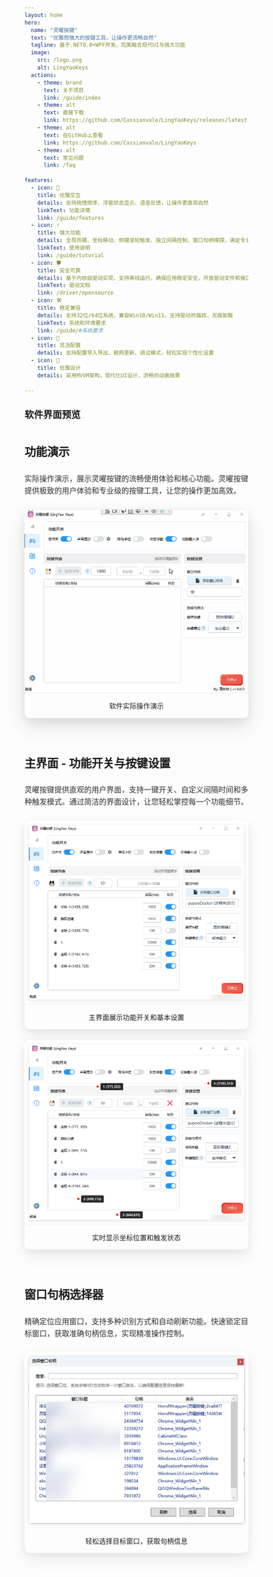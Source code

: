 ```yaml
---
layout: home
hero:
  name: "灵曜按键"
  text: "优雅而强大的按键工具，让操作更流畅自然"
  tagline: 基于.NET8.0+WPF开发，完美融合现代UI与强大功能
  image:
    src: /logo.png
    alt: LingYaoKeys
  actions:
    - theme: brand
      text: 关于项目
      link: /guide/index
    - theme: alt
      text: 直接下载
      link: https://github.com/Cassianvale/LingYaoKeys/releases/latest
    - theme: alt
      text: 在GitHub上查看
      link: https://github.com/Cassianvale/LingYaoKeys
    - theme: alt
      text: 常见问题
      link: /faq

features:
  - icon: 🎯
    title: 优雅交互
    details: 支持拖拽排序、浮窗状态显示、语音反馈，让操作更直观自然
    linkText: 功能详情
    link: /guide/features
  - icon: ⚡
    title: 强大功能
    details: 全局热键、坐标移动、侧键滚轮触发、独立间隔控制、窗口句柄嗅探，满足专业需求
    linkText: 使用说明
    link: /guide/tutorial
  - icon: 🛡
    title: 安全可靠
    details: 基于内核级驱动实现，支持离线运行，确保应用稳定安全，开放驱动文件和接口文档，方便开发者了进行二次开发
    linkText: 驱动文档
    link: /driver/opensource
  - icon: 🛠️
    title: 稳定兼容
    details: 支持32位/64位系统，兼容Win10/Win11，支持驱动热插拔，无痕卸载
    linkText: 系统和环境要求
    link: /guide/#系统要求
  - icon: 🔄
    title: 灵活配置
    details: 支持配置导入导出、联网更新、调试模式，轻松实现个性化设置
  - icon: 🎨
    title: 优雅设计
    details: 采用MVVM架构，现代化UI设计，流畅的动画效果

---
```


<h2 class="main-title">软件界面预览</h2>

<!-- 新增GIF动画展示部分 -->
<div class="preview-section">
  <h3>功能演示</h3>
  <p>实际操作演示，展示灵曜按键的流畅使用体验和核心功能。灵曜按键提供极致的用户体验和专业级的按键工具，让您的操作更加高效。</p>
  <div class="preview-image-wrapper wide gif-container">
    <img src="/images/screenshots.gif" alt="灵曜按键操作演示" class="preview-image gif-image">
    <div class="image-caption">软件实际操作演示</div>
  </div>
</div>

<div class="preview-container">
  <div class="preview-section">
    <h3>主界面 - 功能开关与按键设置</h3>
    <p>灵曜按键提供直观的用户界面，支持一键开关、自定义间隔时间和多种触发模式。通过简洁的界面设计，让您轻松掌控每一个功能细节。</p>
    <div class="preview-images">
      <div class="preview-image-wrapper">
        <img src="/images/main-interface.png" alt="灵曜按键主界面" class="preview-image">
        <div class="image-caption">主界面展示功能开关和基本设置</div>
      </div>
      <div class="preview-image-wrapper">
        <img src="/images/coordinate-interface.png" alt="灵曜按键坐标显示界面" class="preview-image">
        <div class="image-caption">实时显示坐标位置和触发状态</div>
      </div>
    </div>
  </div>
  
  <div class="preview-section">
    <h3>窗口句柄选择器</h3>
    <p>精确定位应用窗口，支持多种识别方式和自动刷新功能。快速锁定目标窗口，获取准确句柄信息，实现精准操作控制。</p>
    <div class="preview-image-wrapper wide">
      <img src="/images/window-selector.png" alt="窗口句柄选择器" class="preview-image">
      <div class="image-caption">轻松选择目标窗口，获取句柄信息</div>
    </div>
  </div>
</div>

<style>
.preview-container {
  margin: 2rem 0;
}

.preview-section {
  margin-bottom: 3rem;
}

.preview-section h3 {
  margin-bottom: 0.75rem;
  font-size: 1.6rem;
  font-weight: 600;
  color: var(--vp-c-brand-1);
  letter-spacing: -0.01em;
  line-height: 1.4;
  transition: color 0.2s ease;
  position: relative;
  display: inline-block;
}

.preview-section h3::after {
  content: '';
  position: absolute;
  bottom: -4px;
  left: 0;
  width: 2rem;
  height: 2px;
  background: var(--vp-c-brand-2);
  border-radius: 2px;
  transition: width 0.3s ease;
}

.preview-section:hover h3::after {
  width: 100%;
}

.preview-section p {
  margin-bottom: 1.75rem;
  font-size: 1.05rem;
  line-height: 1.6;
  color: var(--vp-c-text-2);
  max-width: 42rem;
  margin-left: auto;
  margin-right: auto;
  opacity: 0.9;
  transition: opacity 0.2s ease;
}

.preview-section:hover p {
  opacity: 1;
  color: var(--vp-c-text-1);
}

.preview-images {
  display: flex;
  flex-wrap: wrap;
  gap: 1.5rem;
  justify-content: center;
}

.preview-image-wrapper {
  flex: 1;
  min-width: 300px;
  max-width: 100%;
  border-radius: 12px;
  overflow: hidden;
  
  box-shadow: 
    0 5px 15px rgba(0, 0, 0, 0.05),
    0 15px 35px rgba(0, 0, 0, 0.07);
  
  background: linear-gradient(
    to bottom,
    var(--vp-c-bg-soft),
    var(--vp-c-bg)
  );
  
  border: 1px solid var(--vp-c-divider-light);
  
  transition: 
    transform 0.3s cubic-bezier(0.34, 1.56, 0.64, 1),
    box-shadow 0.3s ease, 
    border-color 0.3s ease;
  
  display: flex;
  flex-direction: column;
  position: relative;
}

.preview-image-wrapper:hover {
  transform: translateY(-6px) scale(1.01);
  box-shadow: 
    0 10px 25px rgba(0, 0, 0, 0.07),
    0 20px 45px rgba(0, 0, 0, 0.09);
  border-color: var(--vp-c-brand-soft);
  
  background: linear-gradient(
    to bottom,
    var(--vp-c-bg-soft),
    var(--vp-c-bg-soft) 60%,
    var(--vp-c-bg)
  );
}

.preview-image-wrapper.wide {
  flex-basis: 100%;
  max-width: 800px;
  margin: 0 auto;
}

.preview-image {
  width: 100%;
  height: auto;
  display: block;
  border-radius: 12px 12px 0 0;
  object-fit: cover;
  
  box-shadow: 0 1px 3px rgba(0, 0, 0, 0.05);
}

.image-caption {
  padding: 1.1rem 1.25rem;
  font-size: 0.95rem;
  font-weight: 500;
  color: var(--vp-c-text-2);
  text-align: center;
  border-top: 1px solid var(--vp-c-divider-light);
  background: var(--vp-c-bg-soft);
  margin-top: auto;
  transition: color 0.2s ease, background-color 0.2s ease;
  letter-spacing: 0.01em;
}

.preview-image-wrapper:hover .image-caption {
  color: var(--vp-c-text-1);
  background: linear-gradient(
    to right,
    var(--vp-c-bg-soft),
    var(--vp-c-bg-mute),
    var(--vp-c-bg-soft)
  );
}

.gif-container {
  max-width: 800px;
  margin: 0 auto;
  overflow: hidden;
  
  box-shadow: 
    0 8px 20px rgba(0, 0, 0, 0.07),
    0 20px 50px rgba(0, 0, 0, 0.1);
}

.gif-image {
  width: 100%;
  height: 100%;
  object-fit: contain;
  
  border: 1px solid var(--vp-c-divider-light);
  border-radius: 12px 12px 0 0;
  
  backface-visibility: hidden;
}

.dark .preview-image-wrapper {
  box-shadow: 
    0 5px 15px rgba(0, 0, 0, 0.2),
    0 15px 35px rgba(0, 0, 0, 0.25);
  border-color: var(--vp-c-divider-dark);
}

.dark .preview-image-wrapper:hover {
  box-shadow: 
    0 10px 25px rgba(0, 0, 0, 0.25),
    0 20px 45px rgba(0, 0, 0, 0.3);
}

.dark .preview-section h3 {
  text-shadow: 0 1px 2px rgba(0, 0, 0, 0.2);
}

.dark .preview-section p {
  text-shadow: 0 1px 1px rgba(0, 0, 0, 0.1);
}

.dark .image-caption {
  border-top-color: var(--vp-c-divider-dark);
}

@media (max-width: 767px) {
  .preview-image-wrapper {
    min-width: 100%;
  }
  
  .preview-images {
    flex-direction: column;
  }
  
  .preview-image-wrapper.wide {
    max-width: 100%;
  }
  
  .preview-section h3 {
    font-size: 1.4rem;
  }
  
  .preview-section p {
    font-size: 1rem;
    margin-bottom: 1.5rem;
  }
  
  .image-caption {
    padding: 0.9rem 1rem;
    font-size: 0.9rem;
  }
}
</style>